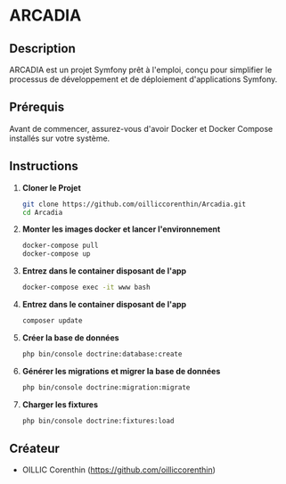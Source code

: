 # ARCADIA

## Description
ARCADIA est un projet Symfony prêt à l'emploi, conçu pour simplifier le processus de développement et de déploiement d'applications Symfony.

## Prérequis
Avant de commencer, assurez-vous d'avoir Docker et Docker Compose installés sur votre système.


## Instructions
1. **Cloner le Projet**
   ```bash
   git clone https://github.com/oilliccorenthin/Arcadia.git
   cd Arcadia

2. **Monter les images docker et lancer l'environnement**
   ```bash
   docker-compose pull
   docker-compose up

3. **Entrez dans le container disposant de l'app**
   ```bash
   docker-compose exec -it www bash

4. **Entrez dans le container disposant de l'app**
    ```bash
   composer update

5. **Créer la base de données**
    ```bash
   php bin/console doctrine:database:create

6. **Générer les migrations et migrer la base de données**
    ```bash
   php bin/console doctrine:migration:migrate

6. **Charger les fixtures**
    ```bash
   php bin/console doctrine:fixtures:load

## Créateur
- OILLIC Corenthin (https://github.com/oilliccorenthin)

